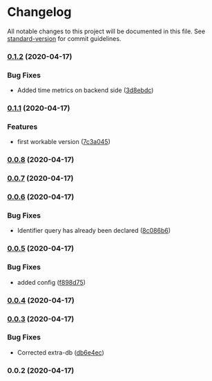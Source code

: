 # Changelog

All notable changes to this project will be documented in this file. See [standard-version](https://github.com/conventional-changelog/standard-version) for commit guidelines.

### [0.1.2](https://github.com/kolegm/racer-model-rpc/compare/v0.1.1...v0.1.2) (2020-04-17)


### Bug Fixes

* Added time metrics on backend side ([3d8ebdc](https://github.com/kolegm/racer-model-rpc/commit/3d8ebdc8db2c474dc031d6d570bb763cc89633ce))

### [0.1.1](https://github.com/kolegm/racer-model-rpc/compare/v0.0.8...v0.1.1) (2020-04-17)


### Features

* first workable version ([7c3a045](https://github.com/kolegm/racer-model-rpc/commit/7c3a0457e0cd23f29ec2d648651f8871e36c9dbc))

### [0.0.8](https://github.com/kolegm/racer-model-rpc/compare/v0.0.7...v0.0.8) (2020-04-17)

### [0.0.7](https://github.com/kolegm/racer-model-rpc/compare/v0.0.6...v0.0.7) (2020-04-17)

### [0.0.6](https://github.com/kolegm/racer-model-rpc/compare/v0.0.5...v0.0.6) (2020-04-17)


### Bug Fixes

* Identifier query has already been declared ([8c086b6](https://github.com/kolegm/racer-model-rpc/commit/8c086b62389f4a0fb519cf21aff86af67e0c562f))

### [0.0.5](https://github.com/kolegm/racer-model-rpc/compare/v0.0.4...v0.0.5) (2020-04-17)


### Bug Fixes

* added config ([f898d75](https://github.com/kolegm/racer-model-rpc/commit/f898d75817df064cf9509f3a43b9c95365e74276))

### [0.0.4](https://github.com/kolegm/racer-model-rpc/compare/v0.0.3...v0.0.4) (2020-04-17)

### [0.0.3](https://github.com/kolegm/racer-model-rpc/compare/v0.0.2...v0.0.3) (2020-04-17)


### Bug Fixes

* Corrected extra-db ([db6e4ec](https://github.com/kolegm/racer-model-rpc/commit/db6e4eccf65609c6a5c68a8d36f705ab47eff53e))

### 0.0.2 (2020-04-17)
